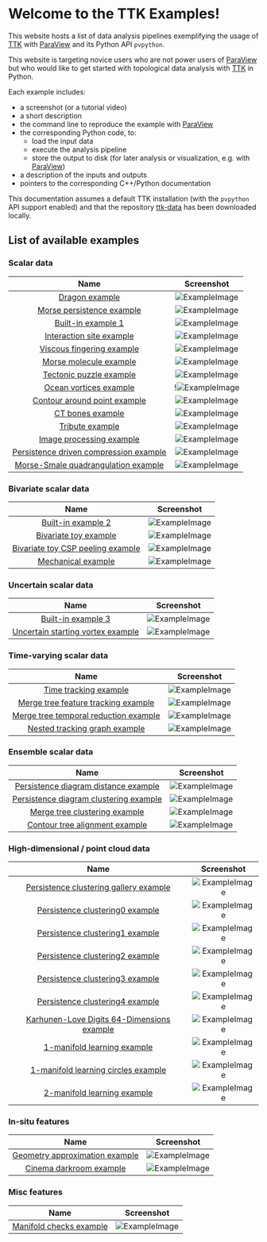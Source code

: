 # Welcome to the TTK Examples!

This website hosts a list of data analysis pipelines exemplifying the usage of [TTK](https://topology-tool-kit.github.io/) with
[ParaView](http://paraview.org) and its Python API `pvpython`.

This website is targeting novice users who are not power users of [ParaView](http://paraview.org) but who would like to get started with topological data analysis with [TTK](https://topology-tool-kit.github.io/) in Python.

Each example includes:

- a screenshot (or a tutorial video)
- a short description
- the command line to reproduce the example with [ParaView](http://paraview.org)
- the corresponding Python code, to:
    - load the input data 
    - execute the analysis pipeline
    - store the output to disk (for later analysis or visualization, e.g. with [ParaView](http://paraview.org))
- a description of the inputs and outputs
- pointers to the corresponding C++/Python documentation

This documentation assumes a default TTK installation (with the `pvpython` API support enabled) and that the repository [ttk-data](https://github.com/topology-tool-kit/ttk-data) has been downloaded locally.

## List of available examples

### Scalar data

| Name | Screenshot |
|:-:|:-:|
| [Dragon example](dragon/) | ![ExampleImage](https://topology-tool-kit.github.io/img/gallery/dragon.jpg) |
| [Morse persistence example](morsePersistence/) | ![ExampleImage](https://topology-tool-kit.github.io/img/gallery/morsePersistence.jpg) |
| [Built-in example 1](dragon/) | ![ExampleImage](https://topology-tool-kit.github.io/img/gallery/builtinExample1.jpg) |
| [Interaction site example](dragon/) | ![ExampleImage](https://topology-tool-kit.github.io/img/gallery/interactionSites.jpg) |
| [Viscous fingering example](dragon/) | ![ExampleImage](https://topology-tool-kit.github.io/img/gallery/viscousFingering.jpg) |
| [Morse molecule example](morseMolecule/) |![ExampleImage](https://topology-tool-kit.github.io/img/gallery/morseMolecule.jpg) |
| [Tectonic puzzle example](dragon/) | ![ExampleImage](https://topology-tool-kit.github.io/img/gallery/geology.jpg) |
| [Ocean vortices example](dragon/) | !![ExampleImage](https://topology-tool-kit.github.io/img/gallery/climate.jpg) |
| [Contour around point example](dragon/) | ![ExampleImage](https://topology-tool-kit.github.io/img/gallery/contourAroundPoint.jpg) |
| [CT bones example](ctBones/) | ![ExampleImage](https://topology-tool-kit.github.io/img/gallery/ctBones.jpg) |
| [Tribute example](dragon/) | ![ExampleImage](https://topology-tool-kit.github.io/img/gallery/tribute.jpg) |
| [Image processing example](dragon/) | ![ExampleImage](https://topology-tool-kit.github.io/img/gallery/imageProcessing.jpg) |
| [Persistence driven compression example](dragon/) | ![ExampleImage](https://topology-tool-kit.github.io/img/gallery/persistenceDrivenCompression.jpg) |
| [Morse-Smale quadrangulation example](dragon/) | ![ExampleImage](https://topology-tool-kit.github.io/img/gallery/morseSmaleQuadrangulation.jpg) |

### Bivariate scalar data

| Name | Screenshot |
|:-:|:-:|
| [Built-in example 2](dragon/) | ![ExampleImage](https://topology-tool-kit.github.io/img/gallery/builtinExample2.jpg) |
| [Bivariate toy example](dragon/) | ![ExampleImage](https://topology-tool-kit.github.io/img/gallery/bivariateToy.jpg) |
| [Bivariate toy CSP peeling example](dragon/) | ![ExampleImage](https://topology-tool-kit.github.io/img/gallery/bivariateToyCspPeeling.jpg) |
| [Mechanical example](dragon/) | ![ExampleImage](https://topology-tool-kit.github.io/img/gallery/mechanical.jpg) |

### Uncertain scalar data

| Name | Screenshot |
|:-:|:-:|
| [Built-in example 3](dragon/) | ![ExampleImage](https://topology-tool-kit.github.io/img/gallery/builtinExample3.jpg) |
| [Uncertain starting vortex example](dragon/) | ![ExampleImage](https://topology-tool-kit.github.io/img/gallery/uncertainStartingVortex.jpg) |

### Time-varying scalar data

| Name | Screenshot |
|:-:|:-:|
| [Time tracking example](dragon/) | ![ExampleImage](https://topology-tool-kit.github.io/img/gallery/timeTracking.jpeg) |
| [Merge tree feature tracking example](dragon/) | ![ExampleImage](https://topology-tool-kit.github.io/img/gallery/mergeTreeFeatureTracking.jpg) |
| [Merge tree temporal reduction example](mergeTreeTemporalReduction/) | ![ExampleImage](https://topology-tool-kit.github.io/img/gallery/mergeTreeTemporalReduction.jpg) |
| [Nested tracking graph example](dragon/) | ![ExampleImage](https://topology-tool-kit.github.io/img/gallery/nestedTrackingGraph.jpg) |

### Ensemble scalar data

| Name | Screenshot |
|:-:|:-:|
| [Persistence diagram distance example](dragon/) | ![ExampleImage](https://topology-tool-kit.github.io/img/gallery/persistenceDiagramDistance.jpg) |
| [Persistence diagram clustering example](dragon/) | ![ExampleImage](https://topology-tool-kit.github.io/img/gallery/persistenceDiagramClustering.jpg) |
| [Merge tree clustering example](dragon/) | ![ExampleImage](https://topology-tool-kit.github.io/img/gallery/mergeTreeClustering.jpg) |
| [Contour tree alignment example](dragon/) | ![ExampleImage](https://topology-tool-kit.github.io/img/gallery/contourTreeAlignment.jpg) |

### High-dimensional / point cloud data

| Name | Screenshot |
|:-:|:-:|
| [Persistence clustering gallery example](dragon/) | ![ExampleImage](https://topology-tool-kit.github.io/img/gallery/persistenceClusteringGallery.jpeg) |
| [Persistence clustering0 example](dragon/) | ![ExampleImage](https://topology-tool-kit.github.io/img/gallery/persistenceClustering0.jpeg) |
| [Persistence clustering1 example](dragon/) | ![ExampleImage](https://topology-tool-kit.github.io/img/gallery/persistenceClustering1.jpeg) |
| [Persistence clustering2 example](dragon/) | ![ExampleImage](https://topology-tool-kit.github.io/img/gallery/persistenceClustering2.jpeg) |
| [Persistence clustering3 example](dragon/) | ![ExampleImage](https://topology-tool-kit.github.io/img/gallery/persistenceClustering3.jpeg) |
| [Persistence clustering4 example](dragon/) | ![ExampleImage](https://topology-tool-kit.github.io/img/gallery/persistenceClustering4.jpeg) |
| [Karhunen-Love Digits 64-Dimensions example](karhunenLoveDigits64Dimensions/) | ![ExampleImage](https://topology-tool-kit.github.io/img/gallery/karhunenLoveDigits64Dimensions.jpg) |
| [1-manifold learning example](dragon/) | ![ExampleImage](https://topology-tool-kit.github.io/img/gallery/1manifoldLearning.jpeg) |
| [1-manifold learning circles  example](dragon/) | ![ExampleImage](https://topology-tool-kit.github.io/img/gallery/1manifoldLearningCircles.jpeg) |
| [2-manifold learning example](dragon/) | ![ExampleImage](https://topology-tool-kit.github.io/img/gallery/2manifoldLearning.jpeg) |

### In-situ features

| Name | Screenshot |
|:-:|:-:|
| [Geometry approximation example](dragon/) | ![ExampleImage](https://topology-tool-kit.github.io/img/gallery/geometryApproximation.jpg) |
| [Cinema darkroom example](dragon/) | ![ExampleImage](https://topology-tool-kit.github.io/img/gallery/cinemaDarkroom.jpg) |

### Misc features

| Name | Screenshot |
|:-:|:-:|
| [Manifold checks example](manifoldCheck/) | ![ExampleImage](https://topology-tool-kit.github.io/img/gallery/manifoldCheck.jpg) |

